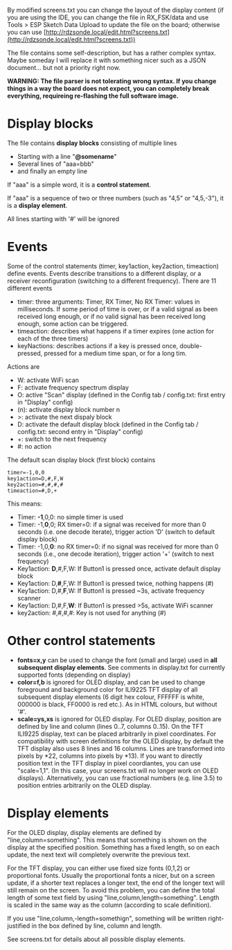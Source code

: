 By modified screens.txt you can change the layout of the display content (if you are using the IDE, you can change the file in RX_FSK/data and use Tools > ESP Sketch Data Upload to update the file on the board; otherwise you can use [http://rdzsonde.local/edit.html?screens.txt](http://rdzsonde.local/edit.html?screens.txt))

The file contains some self-description, but has a rather complex syntax. Maybe someday I will replace it with something nicer such as a JSON document... but not a priority right now.

**WARNING: The file parser is not tolerating wrong syntax. If you change things in a way the board does not expect, you can completely break everything, requireing re-flashing the full software image.**

# Display blocks

The file contains **display blocks** consisting of multiple lines
* Starting with a line "**@somename**"
* Several lines of "aaa=bbb"
* and finally an empty line

If "aaa" is a simple word, it is a **control statement**.

If "aaa" is a sequence of two or three numbers (such as "4,5" or "4,5,-3"), it is a **display element**.

All lines starting with '#' will be ignored

# Events

Some of the control statements (timer, key1action, key2action, timeaction) define events. Events describe transitions to a different display, or a receiver reconfiguration (switching to a different frequency). There are 11 different events
* timer: three arguments: Timer, RX Timer, No RX Timer: values in milliseconds. If some period of time is over, or if a valid signal as been received long enough, or if no valid signal has been received long enough, some action can be triggered.
* timeaction: describes what happens if a timer expires (one action for each of the three timers)
* keyNactions: describes actions if a key is pressed once, double-pressed, pressed for a medium time span, or for a long tim.

Actions are
* W: activate WiFi scan
* F: activate frequency spectrum display
* O: active "Scan" display (defined in the Config tab / config.txt: first entry in "Display" config)
* (n): activate display block number n
* &gt;: activate the next dispaly block
* D: activate the default display block (defined in the Config tab / config.txt: second entry in "Display" config)
* +: switch to the next frequency
* #: no action

The default scan display block (first block) contains
```
timer=-1,0,0
key1action=D,#,F,W
key2action=#,#,#,#
timeaction=#,D,+
```
This means:
* Timer: **-1**,0,0: no simple timer is used
* Timer: -1,**0**,0; RX timer=0: if a signal was received for more than 0 seconds (i.e. one decode iterate), trigger action 'D' (switch to default display block)
* Timer: -1,0,**0**: no RX timer=0: if no signal was received for more than 0 seconds (i.e., one decode iteration), trigger action '+' (switch to next frequency)
* Key1action: **D**,#,F,W:  If Button1 is pressed once, activate default display block
* Key1action: D,**#**,F,W: If Button1 is pressed twice, nothing happens (#)
* Key1action: D,#,**F**,W: If Button1 is pressed ~3s, activate frequency scanner
* Key1action: D,#,F,**W**: If Button1 is pressed >5s, activate WiFi scanner
* key2action: #,#,#,#: Key is not used for anything (#)

# Other control statements
* **fonts=x,y** can be used to change the font (small and large) used in **all subsequent display elements**. See comments in display.txt for currently supported fonts (depending on display)
* **color=f,b** is ignored for OLED display, and can be used to change foreground and background color for ILI9225 TFT display of all subsequent display elements (6 digit hex colour, FFFFFF is white, 000000 is black, FF0000 is red etc.). As in HTML colours, but without '#'.
* **scale=ys,xs** is ignored for OLED display. For OLED display, position are defined by line and column (lines 0..7, columns 0..15). On the TFT ILI9225 display, text can be placed arbitrarily in pixel coordinates. For compatibility with screen definitions for the OLED display, by default the TFT display also uses 8 lines and 16 columns. Lines are transformed into pixels by *22, columns into pixels by *13). If you want to directly position text in the TFT display in pixel coordiantes, you can use "scale=1,1". (In this case, your screens.txt will no longer work on OLED displays).
Alternatively, you can use fractional numbers (e.g. line 3.5) to position entries arbitrarily on the OLED display.

# Display elements
For the OLED display, display elements are defined by "line,column=something". This means that something is shown on the display at the specified position. Something has a fixed length, so on each update, the next text will completely overwrite the previous text.

For the TFT display, you can either use fixed size fonts (0,1,2) or proportional fonts. Usually the proportional fonts a nicer, but on a screen update, if a shorter text replaces a longer text, the end of the longer text will still remain on the screen. To avoid this problem, you can define the total length of some text field by using "line,column,length=something".  Length is scaled in the same way as the column (according to scale definition).

If you use "line,column,-length=somethign", something will be written right-justified in the box defined by line, column and length.

See screens.txt for details about all possible display elements.
